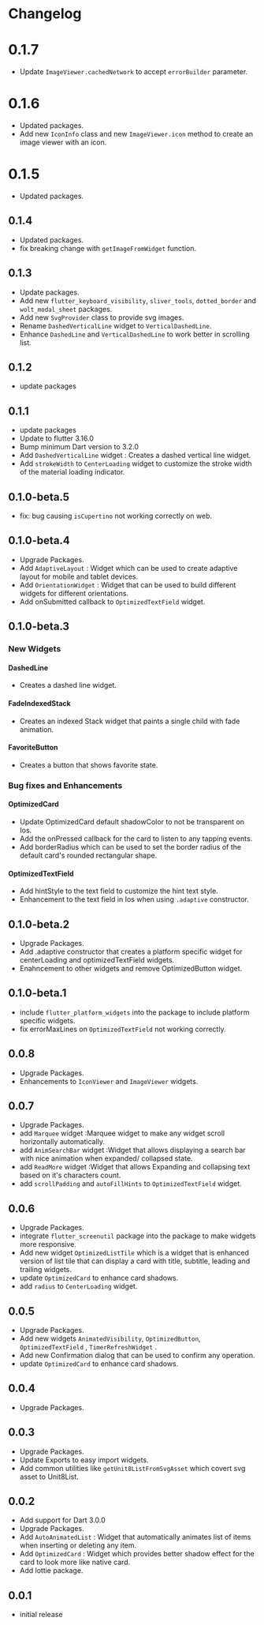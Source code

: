 # Changelog

# 0.1.7

- Update `ImageViewer.cachedNetwork` to accept `errorBuilder` parameter.

# 0.1.6

- Updated packages.
- Add new `IconInfo` class and new `ImageViewer.icon` method to create an image viewer with an icon.

# 0.1.5

- Updated packages.

## 0.1.4

- Updated packages.
- fix breaking change with `getImageFromWidget` function.

## 0.1.3

- Update packages.
- Add new `flutter_keyboard_visibility`, `sliver_tools`, `dotted_border` and `wolt_modal_sheet`
  packages.
- Add new `SvgProvider` class to provide svg images.
- Rename `DashedVerticalLine` widget to `VerticalDashedLine`.
- Enhance `DashedLine` and `VerticalDashedLine` to work better in scrolling list.

## 0.1.2

- update packages

## 0.1.1

- update packages
- Update to flutter 3.16.0
- Bump minimum Dart version to 3.2.0
- Add `DashedVerticalLine` widget : Creates a dashed vertical line widget.
- Add `strokeWidth` to `CenterLoading` widget to customize the stroke width of the material loading
  indicator.

## 0.1.0-beta.5

- fix: bug causing `isCupertino` not working correctly on web.

## 0.1.0-beta.4

- Upgrade Packages.
- Add `AdaptiveLayout` : Widget which can be used to create adaptive layout for mobile and tablet
  devices.
- Add `OrientationWidget` : Widget that can be used to build different widgets for different
  orientations.
- Add onSubmitted callback to `OptimizedTextField` widget.

## 0.1.0-beta.3

### New Widgets

#### DashedLine

- Creates a dashed line widget.

#### FadeIndexedStack

- Creates an indexed Stack widget that paints a single child with fade animation.

#### FavoriteButton

- Creates a button that shows favorite state.

### Bug fixes and Enhancements

#### OptimizedCard

- Update OptimizedCard default shadowColor to not be transparent on Ios.
- Add the onPressed callback for the card to listen to any tapping events.
- Add borderRadius which can be used to set the border radius of the default card's rounded
  rectangular shape.

#### OptimizedTextField

- Add hintStyle to the text field to customize the hint text style.
- Enhancement to the text field in Ios when using `.adaptive` constructor.

## 0.1.0-beta.2

- Upgrade Packages.
- Add .adaptive constructor that creates a platform specific widget for centerLoading and
  optimizedTextField widgets.
- Enahncement to other widgets and remove OptimizedButton widget.

## 0.1.0-beta.1

- include `flutter_platform_widgets` into the package to include platform specific widgets.
- fix errorMaxLines on `OptimizedTextField` not working correctly.

## 0.0.8

- Upgrade Packages.
- Enhancements to `IconViewer` and `ImageViewer` widgets.

## 0.0.7

- Upgrade Packages.
- add `Marquee` widget :Marquee widget to make any widget scroll horizontally automatically.
- add `AnimSearchBar` widget :Widget that allows displaying a search bar with nice animation when
  expanded/ collapsed state.
- add `ReadMore` widget :Widget that allows Expanding and collapsing text based on it's characters
  count.
- add `scrollPadding` and `autoFillHints` to `OptimizedTextField` widget.

## 0.0.6

- Upgrade Packages.
- integrate `flutter_screenutil` package into the package to make widgets more responsive.
- Add new widget `OptimizedListTile` which is a widget that is enhanced version of list tile that
  can display a card with title, subtitle, leading and trailing widgets.
- update `OptimizedCard` to enhance card shadows.
- add `radius` to `CenterLoading` widget.

## 0.0.5

- Upgrade Packages.
- Add new widgets `AnimatedVisibility`, `OptimizedButton`, `OptimizedTextField`
  , `TimerRefreshWidget` .
- Add new Confirmation dialog that can be used to confirm any operation.
- update `OptimizedCard` to enhance card shadows.

## 0.0.4

- Upgrade Packages.

## 0.0.3

- Upgrade Packages.
- Update Exports to easy import widgets.
- Add common utilities like `getUnit8ListFromSvgAsset` which covert svg asset to Unit8List.

## 0.0.2

- Add support for Dart 3.0.0
- Upgrade Packages.
- Add `AutoAnimatedList` : Widget that automatically animates list of items when inserting or
  deleting any item.
- Add `OptimizedCard` : Widget which provides better shadow effect for the card to look more like
  native card.
- Add lottie package.

## 0.0.1
- initial release
